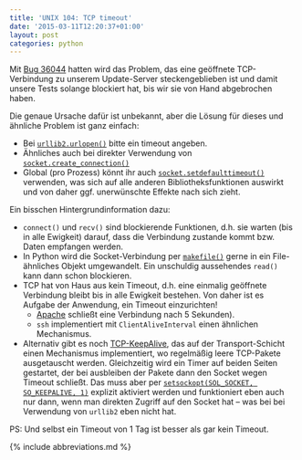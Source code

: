 ```yaml
---
title: 'UNIX 104: TCP timeout'
date: '2015-03-11T12:20:37+01:00'
layout: post
categories: python
---
```


Mit [Bug 36044](https://forge.univention.org/bugzilla/show_bug.cgi?id=36044) hatten wird das Problem, das eine geöffnete TCP-Verbindung zu unserem Update-Server steckengeblieben ist und damit unsere Tests solange blockiert hat, bis wir sie von Hand abgebrochen haben.

Die genaue Ursache dafür ist unbekannt, aber die Lösung für dieses und ähnliche Problem ist ganz einfach:

- Bei [`urllib2.urlopen()`](https://docs.python.org/2.6/library/urllib2.html#urllib2.urlopen) bitte ein timeout angeben.
- Ähnliches auch bei direkter Verwendung von [`socket.create_connection()`](https://docs.python.org/2.6/library/socket.html#socket.create_connection)
- Global (pro Prozess) könnt ihr auch [`socket.setdefaulttimeout()`](https://docs.python.org/2.6/library/socket.html#socket.setdefaulttimeout) verwenden, was sich auf alle anderen Bibliotheksfunktionen auswirkt und von daher ggf. unerwünschte Effekte nach sich zieht.

Ein bisschen Hintergrundinformation dazu:

- `connect()` und `recv()` sind blockierende Funktionen, d.h. sie warten (bis in alle Ewigkeit) darauf, dass die Verbindung zustande kommt bzw. Daten empfangen werden.
- In Python wird die Socket-Verbindung per [`makefile()`](https://docs.python.org/2.6/library/socket.html#socket.socket.makefile) gerne in ein File-ähnliches Objekt umgewandelt. Ein unschuldig aussehendes `read()` kann dann schon blockieren.
- TCP hat von Haus aus kein Timeout, d.h. eine einmalig geöffnete Verbindung bleibt bis in alle Ewigkeit bestehen. Von daher ist es Aufgabe der Anwendung, ein Timeout einzurichten!
    - [Apache](http://httpd.apache.org/docs/2.2/de/mod/core.html#keepalivetimeout) schließt eine Verbindung nach 5 Sekunden).
    - `ssh` implementiert mit `ClientAliveInterval` einen ähnlichen Mechanismus.
- Alternativ gibt es noch [TCP-KeepAlive](http://tldp.org/HOWTO/TCP-Keepalive-HOWTO/overview.html), das auf der Transport-Schicht einen Mechanismus implementiert, wo regelmäßig leere TCP-Pakete ausgetauscht werden. Gleichzeitig wird ein Timer auf beiden Seiten gestartet, der bei ausbleiben der Pakete dann den Socket wegen Timeout schließt. Das muss aber per [`setsockopt(SOL_SOCKET, SO_KEEPALIVE, 1)`](https://docs.python.org/2.6/library/socket.html#socket.socket.setsockopt) explizit aktiviert werden und funktioniert eben auch nur dann, wenn man direkten Zugriff auf den Socket hat – was bei bei Verwendung von `urllib2` eben nicht hat.

PS: Und selbst ein Timeout von 1 Tag ist besser als gar kein Timeout.

{% include abbreviations.md %}
